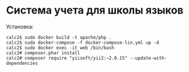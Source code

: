 # Система учета для школы языков
Установка:
```
calc2$ sudo docker build -t apache/php .
calc2$ sudo docker-compose -f docker-compose-lin.yml up -d
calc2$ sudo docker exec -it web /bin/bash
calc2# composer.phar install
calc2# composer require "yiisoft/yii2:~2.0.15" --update-with-dependencies
```